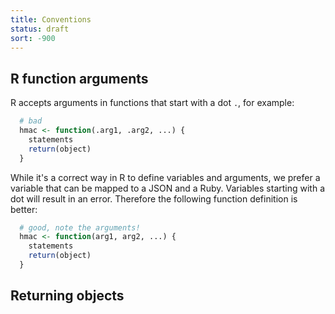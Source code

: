 ```yaml
---
title: Conventions
status: draft
sort: -900
---
```


## R function arguments

R accepts arguments in functions that start with a dot `.`, for example:

``` R
  # bad
  hmac <- function(.arg1, .arg2, ...) {
    statements
    return(object)
  }
```

While it's a correct way
in R to define variables and arguments, we prefer a variable that can be mapped to a JSON and a Ruby. Variables starting
with a dot will result in an error. Therefore the following function definition is better:

``` R
  # good, note the arguments!
  hmac <- function(arg1, arg2, ...) {
    statements
    return(object)
  }
```

## Returning objects
